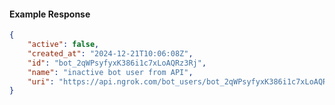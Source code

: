 <!-- Code generated for API Clients. DO NOT EDIT. -->

#### Example Response

```json
{
	"active": false,
	"created_at": "2024-12-21T10:06:08Z",
	"id": "bot_2qWPsyfyxK386i1c7xLoAQRz3Rj",
	"name": "inactive bot user from API",
	"uri": "https://api.ngrok.com/bot_users/bot_2qWPsyfyxK386i1c7xLoAQRz3Rj"
}
```
